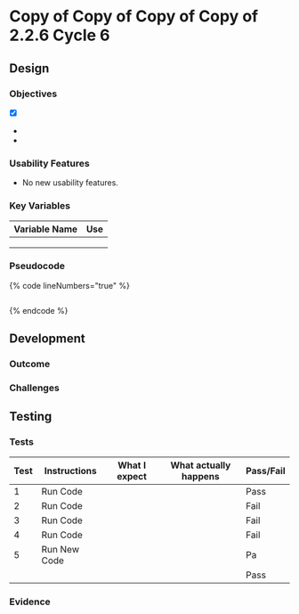 # Copy of Copy of Copy of Copy of 2.2.6 Cycle 6

## Design

### Objectives



* [x] &#x20;
*
*

### Usability Features

* No new usability features.

### Key Variables

| Variable Name | Use |
| ------------- | --- |
|               |     |
|               |     |
|               |     |

### Pseudocode

{% code lineNumbers="true" %}
```
```
{% endcode %}

## Development

### Outcome



### Challenges



&#x20;

## Testing



### Tests

| Test | Instructions  | What I expect | What actually happens | Pass/Fail |
| ---- | ------------- | ------------- | --------------------- | --------- |
| 1    | Run Code      |               |                       | Pass      |
| 2    | Run Code      |               |                       | Fail      |
| 3    | Run Code      |               |                       | Fail      |
| 4    | Run Code      |               |                       | Fail      |
| 5    | Run New Code  |               |                       | Pa        |
|      |               |               |                       | Pass      |

### Evidence

<pre data-line-numbers><code><strong>
</strong></code></pre>
